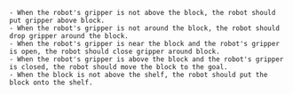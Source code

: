 
    - When the robot's gripper is not above the block, the robot should put gripper above block. 
    - When the robot's gripper is not around the block, the robot should drop gripper around the block. 
    - When the robot's gripper is near the block and the robot's gripper is open, the robot should close gripper around block.
    - When the robot's gripper is above the block and the robot's gripper is closed, the robot should move the block to the goal. 
    - When the block is not above the shelf, the robot should put the block onto the shelf.